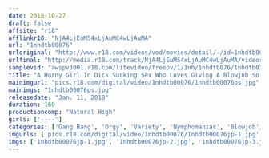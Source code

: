 ```yaml
---
date: 2018-10-27
draft: false
affsite: "r18"
afflinkr18: "NjA4LjEuMS4xLjAuMC4wLjAuMA"
url: "1nhdtb00076"
urloriginal: "http://www.r18.com/videos/vod/movies/detail/-/id=1nhdtb00076"
urlfinal: "http://media.r18.com/track/NjA4LjEuMS4xLjAuMC4wLjAuMA/videos/vod/movies/detail/-/id=1nhdtb00076"
samplevid: "awspv3001.r18.com/litevideo/freepv/1/1nh/1nhdtb076/1nhdtb076_dmb_w.mp4"
title: "A Horny Girl In Dick Sucking Sex Who Loves Giving A Blowjob So Much That She Wants To Suck Cock Even When It's Inside Her Pussy"
mainimgurl: "pics.r18.com/digital/video/1nhdtb00076/1nhdtb00076ps.jpg"
mainimgs: "1nhdtb00076ps.jpg"
releasedate: "Jan. 11, 2018"
duration: 160
productioncomp: "Natural High"
girls: ['----']
categories: ['Gang Bang', 'Orgy', 'Variety', 'Nymphomaniac', 'Blowjob', 'Cum Swallowing', 'Hi-Def']
imgurls: ['pics.r18.com/digital/video/1nhdtb00076/1nhdtb00076jp-1.jpg', 'pics.r18.com/digital/video/1nhdtb00076/1nhdtb00076jp-2.jpg', 'pics.r18.com/digital/video/1nhdtb00076/1nhdtb00076jp-3.jpg', 'pics.r18.com/digital/video/1nhdtb00076/1nhdtb00076jp-4.jpg', 'pics.r18.com/digital/video/1nhdtb00076/1nhdtb00076jp-5.jpg', 'pics.r18.com/digital/video/1nhdtb00076/1nhdtb00076jp-6.jpg', 'pics.r18.com/digital/video/1nhdtb00076/1nhdtb00076jp-7.jpg', 'pics.r18.com/digital/video/1nhdtb00076/1nhdtb00076jp-8.jpg', 'pics.r18.com/digital/video/1nhdtb00076/1nhdtb00076jp-9.jpg', 'pics.r18.com/digital/video/1nhdtb00076/1nhdtb00076jp-10.jpg', 'pics.r18.com/digital/video/1nhdtb00076/1nhdtb00076jp-11.jpg', 'pics.r18.com/digital/video/1nhdtb00076/1nhdtb00076jp-12.jpg', 'pics.r18.com/digital/video/1nhdtb00076/1nhdtb00076jp-13.jpg', 'pics.r18.com/digital/video/1nhdtb00076/1nhdtb00076jp-14.jpg', 'pics.r18.com/digital/video/1nhdtb00076/1nhdtb00076jp-15.jpg', 'pics.r18.com/digital/video/1nhdtb00076/1nhdtb00076jp-16.jpg', 'pics.r18.com/digital/video/1nhdtb00076/1nhdtb00076jp-17.jpg', 'pics.r18.com/digital/video/1nhdtb00076/1nhdtb00076jp-18.jpg', 'pics.r18.com/digital/video/1nhdtb00076/1nhdtb00076jp-19.jpg', 'pics.r18.com/digital/video/1nhdtb00076/1nhdtb00076jp-20.jpg']
imgs: ['1nhdtb00076jp-1.jpg', '1nhdtb00076jp-2.jpg', '1nhdtb00076jp-3.jpg', '1nhdtb00076jp-4.jpg', '1nhdtb00076jp-5.jpg', '1nhdtb00076jp-6.jpg', '1nhdtb00076jp-7.jpg', '1nhdtb00076jp-8.jpg', '1nhdtb00076jp-9.jpg', '1nhdtb00076jp-10.jpg', '1nhdtb00076jp-11.jpg', '1nhdtb00076jp-12.jpg', '1nhdtb00076jp-13.jpg', '1nhdtb00076jp-14.jpg', '1nhdtb00076jp-15.jpg', '1nhdtb00076jp-16.jpg', '1nhdtb00076jp-17.jpg', '1nhdtb00076jp-18.jpg', '1nhdtb00076jp-19.jpg', '1nhdtb00076jp-20.jpg']
---
```

